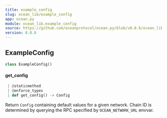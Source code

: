 ```yaml
---
title: example_config
slug: ocean_lib/example_config
app: ocean.py
module: ocean_lib.example_config
source: https://github.com/oceanprotocol/ocean.py/blob/v0.8.6/ocean_lib/example_config.py
version: 0.8.6
---
```

## ExampleConfig

```python
class ExampleConfig()
```

#### get\_config

```python
 | @staticmethod
 | @enforce_types
 | def get_config() -> Config
```

Return `Config` containing default values for a given network.
Chain ID is determined by querying the RPC specified by `OCEAN_NETWORK_URL` envvar.

